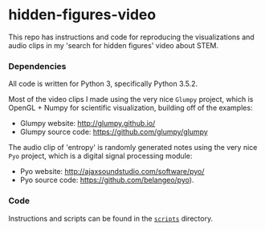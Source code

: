 hidden-figures-video
====================

This repo has instructions and code for reproducing the visualizations and audio clips in my 'search for hidden figures' video about STEM.

### Dependencies

All code is written for Python 3, specifically Python 3.5.2.

Most of the video clips I made using the very nice `Glumpy` project, which is OpenGL + Numpy for scientific visualization, building off of the examples:

-	Glumpy website: http://glumpy.github.io/
-	Glumpy source code: https://github.com/glumpy/glumpy

The audio clip of 'entropy' is randomly generated notes using the very nice `Pyo` project, which is a digital signal processing module:

-	Pyo website: http://ajaxsoundstudio.com/software/pyo/
-	Pyo source code: https://github.com/belangeo/pyo).

### Code

Instructions and scripts can be found in the [`scripts`](scripts) directory.
